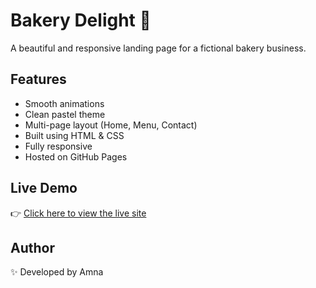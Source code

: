 # Bakery Delight 🍰

A beautiful and responsive landing page for a fictional bakery business.

## Features
- Smooth animations
- Clean pastel theme
- Multi-page layout (Home, Menu, Contact)
- Built using HTML & CSS
- Fully responsive
- Hosted on GitHub Pages

## Live Demo
👉 [Click here to view the live site](https://yourusername.github.io/bakery-delight)

## Author
✨ Developed by Amna
